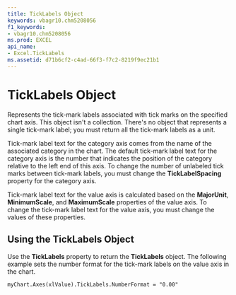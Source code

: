 ```yaml
---
title: TickLabels Object
keywords: vbagr10.chm5208056
f1_keywords:
- vbagr10.chm5208056
ms.prod: EXCEL
api_name:
- Excel.TickLabels
ms.assetid: d71b6cf2-c4ad-66f3-f7c2-8219f9ec21b1
---
```



# TickLabels Object

Represents the tick-mark labels associated with tick marks on the specified chart axis. This object isn't a collection. There's no object that represents a single tick-mark label; you must return all the tick-mark labels as a unit.

Tick-mark label text for the category axis comes from the name of the associated category in the chart. The default tick-mark label text for the category axis is the number that indicates the position of the category relative to the left end of this axis. To change the number of unlabeled tick marks between tick-mark labels, you must change the  **TickLabelSpacing** property for the category axis.

Tick-mark label text for the value axis is calculated based on the  **MajorUnit**,  **MinimumScale**, and  **MaximumScale** properties of the value axis. To change the tick-mark label text for the value axis, you must change the values of these properties.


## Using the TickLabels Object

Use the  **TickLabels** property to return the **TickLabels** object. The following example sets the number format for the tick-mark labels on the value axis in the chart.


```
myChart.Axes(xlValue).TickLabels.NumberFormat = "0.00"
```


